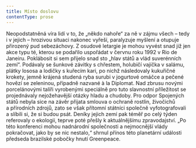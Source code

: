 ```yaml
---
title: Místo doslovu
contentType: prose
---
```


<section>

Neopodstatněná víra lidí v to, že „někdo nahoře“ za ně v zájmu všech – tedy i v jejich – hrozivou situaci nakonec vyřeší, paralyzuje myšlení a otupuje přirozený pud sebezáchovy. Z osudové letargie je mohou vyvést snad již jen akce typu té, kterou se podařilo uspořádat v červnu roku 1992 v Rio de Janeiru. Poklábosit si sem přijelo snad sto „hlav států a vlád suverénních zemí“. Podávaly se šunkové závitky s chřestem, holubičí vajíčka v salámu, plátky lososa a lodičky s kuřecím kari, po nichž následovaly kukuřičné krokety, jemně krájená studená ryba surubi v jogurtové omáčce a pečené hovězí se zeleninou, případně nazvané à la Diplomat. Nad zbrusu novými porcelánovými talíři vyrobenými speciálně pro tuto slavnostní příležitost se projednávaly nejožehavější otázky hladu a chudoby. Pro odpor Spojených států nebyla sice na závěr přijata smlouva o ochraně rostlin, živočichů a přírodních zdrojů, zato se však přítomní státníci společně vyfotografovali a slíbili si, že si budou psát. Deníky jejich zemí pak téměř po celý týden referovaly o ekologii, teprve poté přešly k aktuálnějšímu zpravodajství. „Po této konferenci mohou nadnárodní společnosti a nejmocnější vlády pokračovat, jako by se nic nestalo,“ shrnul přínos této planetární události předseda brazilské pobočky hnutí Greenpeace.

</section>
